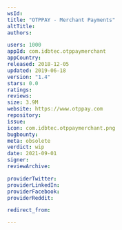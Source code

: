 ```yaml
---
wsId: 
title: "OTPPAY - Merchant Payments"
altTitle: 
authors:

users: 1000
appId: com.idbtec.otppaymerchant
appCountry: 
released: 2018-12-05
updated: 2019-06-18
version: "1.4"
stars: 0.0
ratings: 
reviews: 
size: 3.9M
website: https://www.otppay.com
repository: 
issue: 
icon: com.idbtec.otppaymerchant.png
bugbounty: 
meta: obsolete
verdict: wip
date: 2021-09-01
signer: 
reviewArchive:

providerTwitter: 
providerLinkedIn: 
providerFacebook: 
providerReddit: 

redirect_from:

---
```


